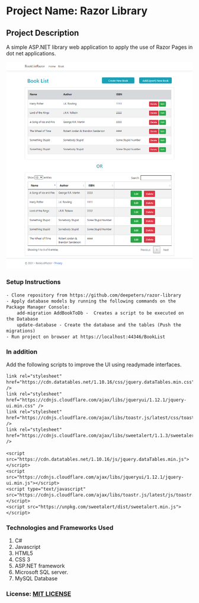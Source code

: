 # Project Name: Razor Library

## Project Description
A simple ASP.NET library web application to apply the use of Razor Pages in dot net applications.

<img src = "images/BookListRazor.png">

### Setup Instructions
    - Clone repository from https://github.com/deepeters/razor-library
    - Apply database models by running the following commands on the Package Manager Console:
        add-migration AddBookToDb -  Creates a script to be executed on the Database
        update-database - Create the database and the tables (Push the migrations)
    - Run project on browser at https://localhost:44346/BookList

### In addition
Add the following scripts to improve the UI using readymade interfaces.

    link rel="stylesheet" href="https://cdn.datatables.net/1.10.16/css/jquery.dataTables.min.css" />
    link rel="stylesheet" href="https://cdnjs.cloudflare.com/ajax/libs/jqueryui/1.12.1/jquery-ui.min.css" />
    link rel="stylesheet" href="https://cdnjs.cloudflare.com/ajax/libs/toastr.js/latest/css/toastr.min.css" />
    link rel="stylesheet" href="https://cdnjs.cloudflare.com/ajax/libs/sweetalert/1.1.3/sweetalert.min.css" />

    <script src="https://cdn.datatables.net/1.10.16/js/jquery.dataTables.min.js"></script>
    <script src="https://cdnjs.cloudflare.com/ajax/libs/jqueryui/1.12.1/jquery-ui.min.js"></script>
    <script type="text/javascript" src="https://cdnjs.cloudflare.com/ajax/libs/toastr.js/latest/js/toastr.min.js"></script>
    <script src="https://unpkg.com/sweetalert/dist/sweetalert.min.js"></script>

### Technologies and Frameworks Used
1. C#
2. Javascript
3. HTML5
4. CSS 3
5. ASP.NET framework
6. Microsoft SQL server.
7. MySQL Database

### License: [MIT LICENSE](https://raw.githubusercontent.com/deepeters/razor-library/master/LICENSE)
